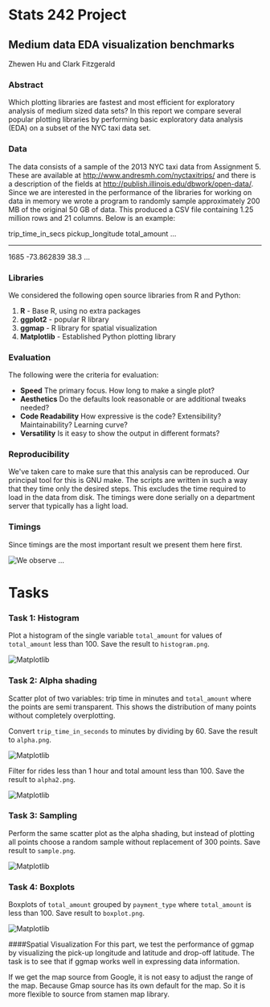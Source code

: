 # Stats 242 Project

## Medium data EDA visualization benchmarks

Zhewen Hu and Clark Fitzgerald

### Abstract

Which plotting libraries are fastest and most efficient for 
exploratory analysis of medium sized data sets?
In this report we compare several popular plotting libraries by performing
basic exploratory data analysis (EDA) on a subset of the NYC taxi data set.

### Data

The data consists of a sample of the 2013 NYC taxi data from Assignment 5.
These are available at http://www.andresmh.com/nyctaxitrips/ and there is a
description of the fields at http://publish.illinois.edu/dbwork/open-data/.
Since we are interested in the performance of the libraries for working on
data in memory 
we wrote a program to randomly sample approximately 200 MB of the original 50 GB of data.
This produced a CSV file containing 1.25 million rows and 21
columns. Below is an example:

trip_time_in_secs   pickup_longitude    total_amount ...
-----------------   ----------------    ------------ ---
1685                -73.862839          38.3
...

### Libraries

We considered the following open source libraries from R and Python:

1. __R__ - Base R, using no extra packages
2. __ggplot2__ - popular R library
3. __ggmap__ - R library for spatial visualization
4. __Matplotlib__ - Established Python plotting library

### Evaluation

The following were the criteria for evaluation:

- __Speed__ The primary focus. How long to make a single plot? 
- __Aesthetics__ Do the defaults look reasonable or are additional tweaks
  needed?
- __Code Readability__ How expressive is the code? Extensibility?
  Maintainability? Learning curve?
- __Versatility__ Is it easy to show the output in different formats?

### Reproducibility

We've taken care to make sure that this analysis can be reproduced. Our
principal tool for this is GNU make.
The scripts are written in such a way that they time only the desired
steps. This excludes the time required to load in the data from disk.
The timings were done serially on a department server that typically has a
light load.

### Timings

Since timings are the most important result we present them here first.

![We observe ...](timingplots.png)

# Tasks

### Task 1: Histogram

Plot a histogram of the single variable `total_amount` for values of 
`total_amount` less than 100. Save the result to `histogram.png`.

![Matplotlib](matplotlib/histogram.png)

### Task 2: Alpha shading 

Scatter plot of two variables: trip time in minutes and `total_amount`
where the points are semi transparent. 
This shows the distribution of many points without completely overplotting.

Convert `trip_time_in_seconds` to minutes by dividing by 60.
Save the result to `alpha.png`.

![Matplotlib](matplotlib/alpha.png)

Filter for rides less than 1 hour and total amount less than 100. 
    Save the result to `alpha2.png`.

![Matplotlib](matplotlib/alpha2.png)

### Task 3: Sampling

Perform the same scatter plot as the alpha shading, but instead of plotting
all points choose a random sample without replacement of 300 points.
Save result to `sample.png`.

![Matplotlib](matplotlib/sample.png)

### Task 4: Boxplots

Boxplots of `total_amount` grouped by `payment_type` where `total_amount`
is less than 100.
Save result to `boxplot.png`.

![Matplotlib](matplotlib/boxplot.png)

####Spatial Visualization
For this part, we test the performance of ggmap by visualizing the pick-up longitude and latitude and drop-off latitude. The task is to see that if ggmap works well in expressing data information.

If we get the map source from Google, it is not easy to adjust the range of the map. Because Gmap source has its own default for the map. So it is more flexible to source from stamen map library. 
